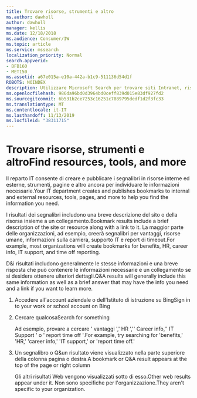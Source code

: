 ```yaml
---
title: Trovare risorse, strumenti e altro
ms.author: dawholl
author: dawholl
manager: kellis
ms.date: 12/18/2018
ms.audience: Consumer/IW
ms.topic: article
ms.service: mssearch
localization_priority: Normal
search.appverid:
- BFB160
- MET150
ms.assetid: a67e015a-e10a-442a-b1c9-511136d54d1f
ROBOTS: NOINDEX
description: Utilizzare Microsoft Search per trovare siti Intranet, risorse, strumenti e collegamenti a informazioni interne
ms.openlocfilehash: 986da96bd0d3964bd0ceff839d015e83df927fd2
ms.sourcegitcommit: 6b531b2ce7253c16251c7089795dedf1d2f3fc33
ms.translationtype: MT
ms.contentlocale: it-IT
ms.lasthandoff: 11/13/2019
ms.locfileid: "38311715"
---
```

# <a name="find-resources-tools-and-more"></a><span data-ttu-id="f3020-103">Trovare risorse, strumenti e altro</span><span class="sxs-lookup"><span data-stu-id="f3020-103">Find resources, tools, and more</span></span>

<span data-ttu-id="f3020-104">Il reparto IT consente di creare e pubblicare i segnalibri in risorse interne ed esterne, strumenti, pagine e altro ancora per individuare le informazioni necessarie.</span><span class="sxs-lookup"><span data-stu-id="f3020-104">Your IT department creates and publishes bookmarks to internal and external resources, tools, pages, and more to help you find the information you need.</span></span>
  
<span data-ttu-id="f3020-105">I risultati dei segnalibri includono una breve descrizione del sito o della risorsa insieme a un collegamento.</span><span class="sxs-lookup"><span data-stu-id="f3020-105">Bookmark results include a brief description of the site or resource along with a link to it.</span></span> <span data-ttu-id="f3020-106">La maggior parte delle organizzazioni, ad esempio, creerà segnalibri per vantaggi, risorse umane, informazioni sulla carriera, supporto IT e report di timeout.</span><span class="sxs-lookup"><span data-stu-id="f3020-106">For example, most organizations will create bookmarks for benefits, HR, career info, IT support, and time off reporting.</span></span>
  
<span data-ttu-id="f3020-107">D&i risultati includono generalmente le stesse informazioni e una breve risposta che può contenere le informazioni necessarie e un collegamento se si desidera ottenere ulteriori dettagli.</span><span class="sxs-lookup"><span data-stu-id="f3020-107">Q&A results will generally include this same information as well as a brief answer that may have the info you need and a link if you want to learn more.</span></span>
  
1. <span data-ttu-id="f3020-108">Accedere all'account aziendale o dell'Istituto di istruzione su Bing</span><span class="sxs-lookup"><span data-stu-id="f3020-108">Sign in to your work or school account on Bing</span></span> 
    
2. <span data-ttu-id="f3020-109">Cercare qualcosa</span><span class="sxs-lookup"><span data-stu-id="f3020-109">Search for something</span></span>
    
    <span data-ttu-id="f3020-110">Ad esempio, provare a cercare ' vantaggi ',' HR ','' Career info,'' IT Support ' o ' report time off '.</span><span class="sxs-lookup"><span data-stu-id="f3020-110">For example, try searching for 'benefits,' 'HR,' 'career info,' 'IT support,' or 'report time off.'</span></span>
    
3. <span data-ttu-id="f3020-111">Un segnalibro o Q&un risultato viene visualizzato nella parte superiore della colonna pagina o destra.</span><span class="sxs-lookup"><span data-stu-id="f3020-111">A bookmark or Q&A result appears at the top of the page or right column</span></span>
    
    <span data-ttu-id="f3020-112">Gli altri risultati Web vengono visualizzati sotto di esso.</span><span class="sxs-lookup"><span data-stu-id="f3020-112">Other web results appear under it.</span></span> <span data-ttu-id="f3020-113">Non sono specifiche per l'organizzazione.</span><span class="sxs-lookup"><span data-stu-id="f3020-113">They aren't specific to your organization.</span></span>

  

